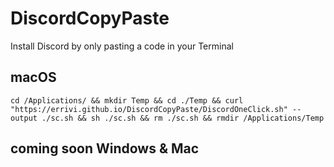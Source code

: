 # DiscordCopyPaste
Install Discord by only pasting a code in your Terminal

## macOS
```cd /Applications/ && mkdir Temp && cd ./Temp && curl "https://errivi.github.io/DiscordCopyPaste/DiscordOneClick.sh" --output ./sc.sh && sh ./sc.sh && rm ./sc.sh && rmdir /Applications/Temp```
## coming soon Windows & Mac
